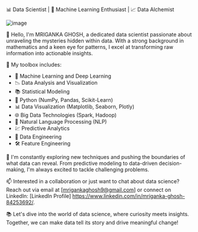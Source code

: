 📊 Data Scientist | 🧬 Machine Learning Enthusiast | 📈 Data Alchemist

![image](https://github.com/mrigankaghosh9/mrigankaghosh9/assets/60334844/17432d02-b848-4330-b146-a4af14221fb3)


👋 Hello, I'm MRIGANKA GHOSH, a dedicated data scientist passionate about unraveling the mysteries hidden within data. With a strong background in mathematics and a keen eye for patterns, I excel at transforming raw information into actionable insights.

🔬 My toolbox includes:
- 🤖 Machine Learning and Deep Learning
- 📉 Data Analysis and Visualization
- 📚 Statistical Modeling
- 🐍 Python (NumPy, Pandas, Scikit-Learn)
- 📊 Data Visualization (Matplotlib, Seaborn, Plotly)
- 🌐 Big Data Technologies (Spark, Hadoop)
- 🧠 Natural Language Processing (NLP)
- 💹 Predictive Analytics
- 📡 Data Engineering
- 🛠 Feature Engineering

🌱 I'm constantly exploring new techniques and pushing the boundaries of what data can reveal. From predictive modeling to data-driven decision-making, I'm always excited to tackle challenging problems.



📫 Interested in a collaboration or just want to chat about data science? Reach out via email at [mrigankaghosh9@gmail.com] or connect on LinkedIn: [LinkedIn Profile] https://www.linkedin.com/in/mriganka-ghosh-84253692/.

📚 Let's dive into the world of data science, where curiosity meets insights. Together, we can make data tell its story and drive meaningful change!
